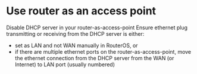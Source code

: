 # Use router as an access point

Disable DHCP server in your router-as-access-point
Ensure ethernet plug transmitting or receiving from the DHCP server is either:
- set as LAN and not WAN manually in RouterOS, or
- if there are multiple ethernet ports on the router-as-access-point, move the ethernet connection from the DHCP server from the WAN (or Internet) to LAN port (usually numbered)  